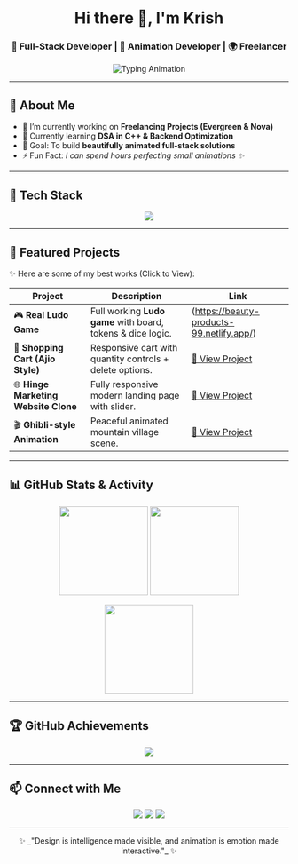<!-- Profile Header -->
<h1 align="center">Hi there 👋, I'm Krish</h1>
<h3 align="center">🚀 Full-Stack Developer | 🎨 Animation Developer | 🌍 Freelancer</h3>

<p align="center">
  <img src="https://readme-typing-svg.demolab.com?font=Fira+Code&size=22&duration=3000&pause=1000&color=36BCF7&center=true&vCenter=true&width=600&lines=Full-Stack+Developer;Creative+Animation+Developer;Open+Source+Contributor;Freelancer+%7C+Founder+of+Evergreen+%26+Nova;Always+learning+new+things+%F0%9F%92%AB" alt="Typing Animation" />
</p>

---

## 🌟 About Me
- 🔭 I’m currently working on **Freelancing Projects (Evergreen & Nova)**  
- 🌱 Currently learning **DSA in C++ & Backend Optimization**  
- 🎯 Goal: To build **beautifully animated full-stack solutions**  
- ⚡ Fun Fact: *I can spend hours perfecting small animations ✨*  

---

## 🚀 Tech Stack
<p align="center">
<img src="https://skillicons.dev/icons?i=html,css,tailwind,bootstrap,js,react,nextjs,nodejs,express,mongodb,flutter,cpp,git,github" />
</p>

---

## 📂 Featured Projects  

✨ Here are some of my best works (Click to View):  

| Project | Description | Link |
|---------|-------------|------|
| 🎮 **Real Ludo Game** | Full working **Ludo game** with board, tokens & dice logic. | (https://beauty-products-99.netlify.app/) |
| 🛒 **Shopping Cart (Ajio Style)** | Responsive cart with quantity controls + delete options. | [🔗 View Project](#) |
| 🌐 **Hinge Marketing Website Clone** | Fully responsive modern landing page with slider. | [🔗 View Project](#) |
| 🎬 **Ghibli-style Animation** | Peaceful animated mountain village scene. | [🔗 View Project](#) |

---

## 📊 GitHub Stats & Activity  

<p align="center">
  <img src="https://github-readme-stats.vercel.app/api?username=krish3199&show_icons=true&theme=radical" height="160px"/>
  <img src="https://github-readme-streak-stats.herokuapp.com/?user=krish3199&theme=radical" height="160px"/>
</p>

<p align="center">
  <img src="https://github-readme-stats.vercel.app/api/top-langs/?username=krish3199&layout=compact&theme=radical" height="160px"/>
</p>

---

## 🏆 GitHub Achievements  

<p align="center">
  <img src="https://github-profile-trophy.vercel.app/?username=krish3199&theme=radical&no-frame=true&margin-w=5&margin-h=5" />
</p>

---

## 📫 Connect with Me  
<p align="center">
  <a href="mailto:yourmail@example.com"><img src="https://img.shields.io/badge/Email-D14836?style=for-the-badge&logo=gmail&logoColor=white"/></a>
  <a href="https://linkedin.com/in/krish3199"><img src="https://img.shields.io/badge/LinkedIn-0077B5?style=for-the-badge&logo=linkedin&logoColor=white"/></a>
  <a href="https://twitter.com/krish3199"><img src="https://img.shields.io/badge/Twitter-1DA1F2?style=for-the-badge&logo=twitter&logoColor=white"/></a>
</p>

---

<p align="center">✨ _"Design is intelligence made visible, and animation is emotion made interactive."_ ✨</p>
